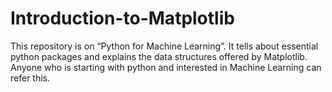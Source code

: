 # Introduction-to-Matplotlib

This repository is on “Python for Machine Learning”. It tells about essential python packages and explains the data structures offered by Matplotlib. Anyone who is starting with python and interested in Machine Learning can refer this.
